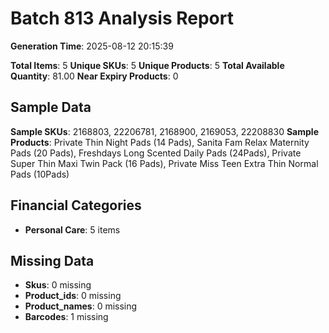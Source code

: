 # Batch 813 Analysis Report

**Generation Time**: 2025-08-12 20:15:39

**Total Items**: 5
**Unique SKUs**: 5
**Unique Products**: 5
**Total Available Quantity**: 81.00
**Near Expiry Products**: 0

## Sample Data
**Sample SKUs**: 2168803, 22206781, 2168900, 2169053, 22208830
**Sample Products**: Private Thin Night Pads (14 Pads), Sanita Fam Relax Maternity Pads (20 Pads), Freshdays Long Scented Daily Pads (24Pads), Private Super Thin Maxi Twin Pack (16 Pads), Private Miss Teen Extra Thin Normal Pads (10Pads)

## Financial Categories
- **Personal Care**: 5 items

## Missing Data
- **Skus**: 0 missing
- **Product_ids**: 0 missing
- **Product_names**: 0 missing
- **Barcodes**: 1 missing
